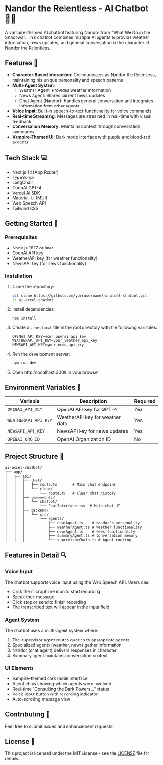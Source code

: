 # Nandor the Relentless - AI Chatbot 🧛‍♂️

A vampire-themed AI chatbot featuring Nandor from "What We Do in the Shadows". This chatbot combines multiple AI agents to provide weather information, news updates, and general conversation in the character of Nandor the Relentless.

## Features 🌟

- **Character-Based Interaction**: Communicates as Nandor the Relentless, maintaining his unique personality and speech patterns
- **Multi-Agent System**: 
  - Weather Agent: Provides weather information
  - News Agent: Shares current news updates
  - Chat Agent (Nandor): Handles general conversation and integrates information from other agents
- **Voice Input**: Built-in speech-to-text functionality for voice commands
- **Real-time Streaming**: Messages are streamed in real-time with visual feedback
- **Conversation Memory**: Maintains context through conversation summaries
- **Vampire-Themed UI**: Dark mode interface with purple and blood-red accents

## Tech Stack 💻

- Next.js 14 (App Router)
- TypeScript
- LangChain
- OpenAI GPT-4
- Vercel AI SDK
- Material-UI (MUI)
- Web Speech API
- Tailwind CSS

## Getting Started 🚀

### Prerequisites

- Node.js 18.17 or later
- OpenAI API key
- WeatherAPI key (for weather functionality)
- NewsAPI key (for news functionality)

### Installation

1. Clone the repository:
   ```bash
   git clone https://github.com/yourusername/ai-accel-chatbot.git
   cd ai-accel-chatbot
   ```

2. Install dependencies:
   ```bash
   npm install
   ```

3. Create a `.env.local` file in the root directory with the following variables:
   ```env
   OPENAI_API_KEY=your_openai_api_key
   WEATHERAPI_API_KEY=your_weather_api_key
   NEWSAPI_API_KEY=your_news_api_key
   ```

4. Run the development server:
   ```bash
   npm run dev
   ```

5. Open [http://localhost:3000](http://localhost:3000) in your browser

## Environment Variables 🔑

| Variable | Description | Required |
|----------|-------------|----------|
| `OPENAI_API_KEY` | OpenAI API key for GPT-4 | Yes |
| `WEATHERAPI_API_KEY` | WeatherAPI key for weather data | Yes |
| `NEWSAPI_API_KEY` | NewsAPI key for news updates | Yes |
| `OPENAI_ORG_ID` | OpenAI Organization ID | No |

## Project Structure 📁

```
ai-accel-chatbot/
├── app/
│   ├── api/
│   │   ├── chat/
│   │   │   ├── route.ts       # Main chat endpoint
│   │   │   └── clear/
│   │   │       └── route.ts   # Clear chat history
│   │   ├── components/
│   │   │   └── chatbot/
│   │   │       └── ChatInterface.tsx  # Main chat UI
│   │   ├── backend/
│   │   │   └── src/
│   │   │       └── agents/
│   │   │           ├── chatAgent.ts    # Nandor's personality
│   │   │           ├── weatherAgent.ts # Weather functionality
│   │   │           ├── newsAgent.ts    # News functionality
│   │   │           ├── summaryAgent.ts # Conversation memory
│   │   │           └── supervisorChain.ts # Agent routing
```

## Features in Detail 🔍

### Voice Input
The chatbot supports voice input using the Web Speech API. Users can:
- Click the microphone icon to start recording
- Speak their message
- Click stop or send to finish recording
- The transcribed text will appear in the input field

### Agent System
The chatbot uses a multi-agent system where:
1. The supervisor agent routes queries to appropriate agents
2. Specialized agents (weather, news) gather information
3. Nandor (chat agent) delivers responses in character
4. Summary agent maintains conversation context

### UI Elements
- Vampire-themed dark mode interface
- Agent chips showing which agents were involved
- Real-time "Consulting the Dark Powers..." status
- Voice input button with recording indicator
- Auto-scrolling message view

## Contributing 🤝

Feel free to submit issues and enhancement requests!

## License 📄

This project is licensed under the MIT License - see the [LICENSE](LICENSE) file for details.


